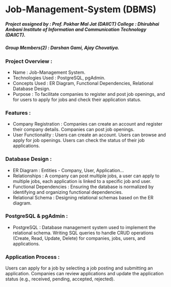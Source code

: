 # Job-Management-System (DBMS)

##### Project assigned by : Prof. Pokhar Mal Jat (DAIICT) College : Dhirubhai Ambani Institute of Information and Communication Technology (DAIICT).
##### Group Members(2) : Darshan Gami, Ajay Chovatiya.

### Project Overview :
* Name : Job-Management System.
* Technologies Used : PostgreSQL, pgAdmin.
* Concepts Used : ER Diagram, Functional Dependencies, Relational Database Design.
* Purpose : To facilitate companies to register and post job openings, and for users to apply for jobs and check their application status.

### Features :
* Company Registration : Companies can create an account and register their company details. Companies can post job openings.
* User Functionality : Users can create an account. Users can browse and apply for job openings. Users can check the status of their job applications.

### Database Design :
* ER Diagram : Entities - Company, User, Application...
* Relationships : A company can post multiple jobs, a user can apply to multiple jobs, each application is linked to a specific job and user.
* Functional Dependencies : Ensuring the database is normalized by identifying and organizing functional dependencies.
* Relational Schema : Designing relational schemas based on the ER diagram.

### PostgreSQL & pgAdmin :
* PostgreSQL : Database management system used to implement the relational schema. Writing SQL queries to handle CRUD operations (Create, Read, Update, Delete) for companies, jobs, users, and applications.

### Application Process :
Users can apply for a job by selecting a job posting and submitting an application. Companies can review applications and update the application status (e.g., received, pending, accepted, rejected).
